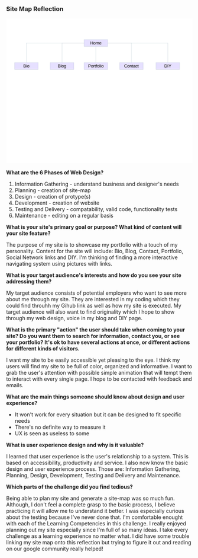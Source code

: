 <h3>Site Map Reflection</h3>

![My site map](https://github.com/Awilda/phase-0/blob/master/week-2/imgs/site-map.png)

**What are the 6 Phases of Web Design?**

1. Information Gathering - understand business and designer's needs
2. Planning - creation of site-map
3. Design - creation of protype(s)
4. Development - creation of website
5. Testing and Delivery - compatability, valid code, functionality tests
6. Maintenance - editing on a regular basis


**What is your site's primary goal or purpose? What kind of content will your site feature?**

The purpose of my site is to showcase my portfolio with a touch of my personality. Content for the site will include: Bio, Blog, Contact, Portfolio, Social Network links and DIY. I'm thinking of finding a more interactive navigating system using pictures with links. 


**What is your target audience's interests and how do you see your site addressing them?**

My target audience consists of potential employers who want to see more about me through my site. They are interested in my coding which they could find throuhh my Gihub link as well as how my site is executed. My target audience will also want to find originality which I hope to show through my web design, voice in my blog and DIY page.


**What is the primary "action" the user should take when coming to your site? Do you want them to search for information, contact you, or see your portfolio? It's ok to have several actions at once, or different actions for different kinds of visitors.**

I want my site to be easily accessible yet pleasing to the eye. I think my users will find my site to be full of color, organized and informative. I want to grab the user's attention with possible simple animation that will tempt them to interact with every single page. I hope to be contacted with feedback and emails.


**What are the main things someone should know about design and user experience?**

- It won't work for every situation but it can be designed to fit specific needs
- There's no definite way to measure it
- UX is seen as useless to some


**What is user experience design and why is it valuable?**

I learned that user experience is the user's relationship to a system. This is based on accessibility, productivity and service. I also now know the basic design and user experience process. Those are: Information Gathering, Planning, Design, Development, Testing and Delivery and Maintenance. 

**Which parts of the challenge did you find tedious?**

Being able to plan my site and generate a site-map was so much fun. Although, I don't feel a complete grasp to the basic process, I believe practicing it will allow me to understand it better. I was especially curious about the testing because I've never done that. I'm comfortable enought with each of the Learning Competencies in this challenge. I really enjoyed planning out my site especially since I'm full of so many ideas. I take every challenge as a learning experience no matter what. I did have some trouble linking my site map onto this reflection but trying to figure it out and reading on our google community really helped!